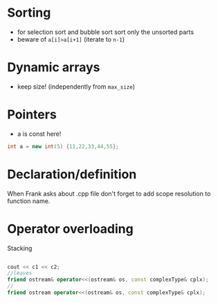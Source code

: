 # Sorting

- for selection sort and bubble sort sort only the unsorted parts
- beware of ```a[i]>a[i+1]``` (iterate to ```n-1```)

# Dynamic arrays
- keep size! (independently from ```max_size```)

# Pointers
- a is const here!
```C++
int a = new int(5) {11,22,33,44,55};
```

# Declaration/definition

When Frank asks about .cpp file don't forget to add scope resolution to function name.

# Operator overloading

Stacking
```C++

cout << c1 << c2;
//leaves 
friend ostream& operator<<(ostream& os, const complexType& cplx);
//
friend ostream operator<<(ostream& os, const complexType& cplx);
```